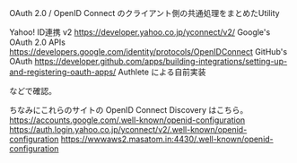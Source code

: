 OAuth 2.0 / OpenID Connect のクライアント側の共通処理をまとめたUtility

Yahoo! ID連携 v2 https://developer.yahoo.co.jp/yconnect/v2/
Google's OAuth 2.0 APIs https://developers.google.com/identity/protocols/OpenIDConnect
GitHub's OAuth https://developer.github.com/apps/building-integrations/setting-up-and-registering-oauth-apps/
Authlete による自前実装


などで確認。


ちなみにこれらのサイトの OpenID Connect Discovery はこちら。
https://accounts.google.com/.well-known/openid-configuration
https://auth.login.yahoo.co.jp/yconnect/v2/.well-known/openid-configuration
https://wwwaws2.masatom.in:4430/.well-known/openid-configuration